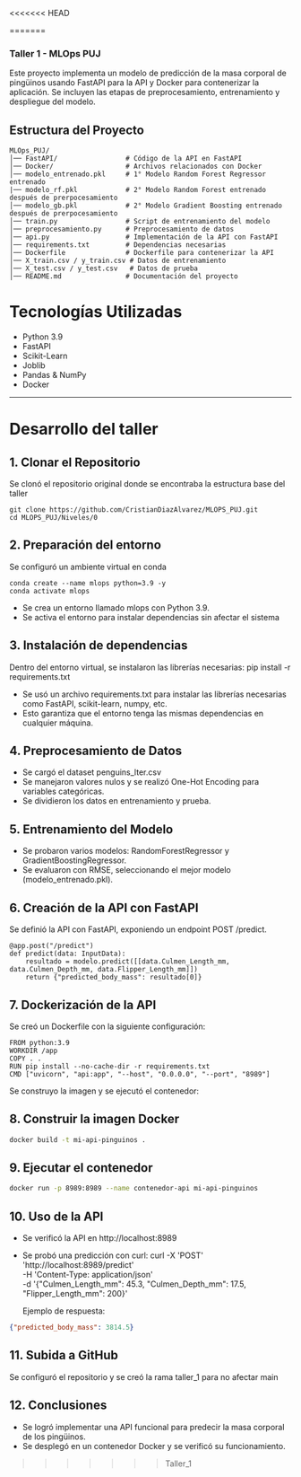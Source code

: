 <<<<<<< HEAD

=======
### Taller 1 - MLOps PUJ

Este proyecto implementa un modelo de predicción de la masa corporal de pingüinos usando FastAPI para la API y Docker para contenerizar la aplicación. Se incluyen las etapas de preprocesamiento, entrenamiento y despliegue del modelo.

## Estructura del Proyecto

```
MLOps_PUJ/
│── FastAPI/                 # Código de la API en FastAPI
│── Docker/                  # Archivos relacionados con Docker
│── modelo_entrenado.pkl     # 1° Modelo Random Forest Regressor entrenado 
|── modelo_rf.pkl            # 2° Modelo Random Forest entrenado después de prerpocesamiento
│── modelo_gb.pkl            # 2° Modelo Gradient Boosting entrenado después de prerpocesamiento
│── train.py                 # Script de entrenamiento del modelo
│── preprocesamiento.py      # Preprocesamiento de datos
│── api.py                   # Implementación de la API con FastAPI
│── requirements.txt         # Dependencias necesarias
│── Dockerfile               # Dockerfile para contenerizar la API
│── X_train.csv / y_train.csv # Datos de entrenamiento
│── X_test.csv / y_test.csv   # Datos de prueba
│── README.md                # Documentación del proyecto
```
# Tecnologías Utilizadas

- Python 3.9
- FastAPI
- Scikit-Learn
- Joblib
- Pandas & NumPy
- Docker

---
# Desarrollo del taller

## 1. Clonar el Repositorio
Se clonó el repositorio original donde se encontraba la estructura base del taller
```
git clone https://github.com/CristianDiazAlvarez/MLOPS_PUJ.git
cd MLOPS_PUJ/Niveles/0
```
## 2. Preparación del entorno
Se configuró un ambiente virtual en conda
```
conda create --name mlops python=3.9 -y
conda activate mlops
```
- Se crea un entorno llamado mlops con Python 3.9.
- Se activa el entorno para instalar dependencias sin afectar el sistema

## 3. Instalación de dependencias
Dentro del entorno virtual, se instalaron las librerías necesarias:
pip install -r requirements.txt
- Se usó un archivo requirements.txt para instalar las librerías necesarias como FastAPI, scikit-learn, numpy, etc.
- Esto garantiza que el entorno tenga las mismas dependencias en cualquier máquina.

## 4. Preprocesamiento de Datos

- Se cargó el dataset penguins_lter.csv
- Se manejaron valores nulos y se realizó One-Hot Encoding para variables categóricas.
- Se dividieron los datos en entrenamiento y prueba.

## 5. Entrenamiento del Modelo

- Se probaron varios modelos: RandomForestRegressor y GradientBoostingRegressor.
- Se evaluaron con RMSE, seleccionando el mejor modelo (modelo_entrenado.pkl).

## 6. Creación de la API con FastAPI

Se definió la API con FastAPI, exponiendo un endpoint POST /predict.
```
@app.post("/predict")
def predict(data: InputData):
    resultado = modelo.predict([[data.Culmen_Length_mm, data.Culmen_Depth_mm, data.Flipper_Length_mm]])
    return {"predicted_body_mass": resultado[0]}
```
## 7. Dockerización de la API
Se creó un Dockerfile con la siguiente configuración:
```
FROM python:3.9
WORKDIR /app
COPY . .
RUN pip install --no-cache-dir -r requirements.txt
CMD ["uvicorn", "api:app", "--host", "0.0.0.0", "--port", "8989"]
```
Se construyo la imagen y se ejecutó el contenedor:

## 8. Construir la imagen Docker
```sh
docker build -t mi-api-pinguinos .
```
## 9. Ejecutar el contenedor
```sh
docker run -p 8989:8989 --name contenedor-api mi-api-pinguinos
```
## 10. Uso de la API
- Se verificó la API en http://localhost:8989
- Se probó una predicción con curl:
curl -X 'POST' 'http://localhost:8989/predict' \
     -H 'Content-Type: application/json' \
     -d '{"Culmen_Length_mm": 45.3, "Culmen_Depth_mm": 17.5, "Flipper_Length_mm": 200}'

  Ejemplo de respuesta:
```json
{"predicted_body_mass": 3814.5}
```
## 11. Subida a GitHub

Se configuró el repositorio y se creó la rama taller_1 para no afectar main

## 12. Conclusiones

- Se logró implementar una API funcional para predecir la masa corporal de los pingüinos.
- Se desplegó en un contenedor Docker y se verificó su funcionamiento.
>>>>>>> Taller_1
